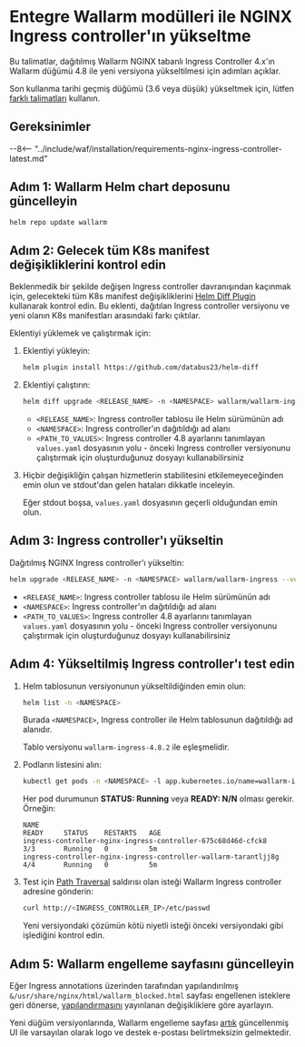 [nginx-process-time-limit-docs]:    ../admin-en/configure-parameters-en.md#wallarm_process_time_limit
[nginx-process-time-limit-block-docs]:  ../admin-en/configure-parameters-en.md#wallarm_process_time_limit_block
[overlimit-res-rule-docs]:           ../user-guides/rules/configure-overlimit-res-detection.md
[graylist-docs]:                     ../user-guides/ip-lists/graylist.md
[ip-list-docs]:                     ../user-guides/ip-lists/overview.md
[waf-mode-instr]:                   ../admin-en/configure-wallarm-mode.md

# Entegre Wallarm modülleri ile NGINX Ingress controller'ın yükseltme

Bu talimatlar, dağıtılmış Wallarm NGINX tabanlı Ingress Controller 4.x'ın Wallarm düğümü 4.8 ile yeni versiyona yükseltilmesi için adımları açıklar.

Son kullanma tarihi geçmiş düğümü (3.6 veya düşük) yükseltmek için, lütfen [farklı talimatları](older-versions/ingress-controller.md) kullanın.

## Gereksinimler

--8<-- "../include/waf/installation/requirements-nginx-ingress-controller-latest.md"

## Adım 1: Wallarm Helm chart deposunu güncelleyin

```bash
helm repo update wallarm
```

## Adım 2: Gelecek tüm K8s manifest değişikliklerini kontrol edin

Beklenmedik bir şekilde değişen Ingress controller davranışından kaçınmak için, gelecekteki tüm K8s manifest değişikliklerini [Helm Diff Plugin](https://github.com/databus23/helm-diff) kullanarak kontrol edin. Bu eklenti, dağıtılan Ingress controller versiyonu ve yeni olanın K8s manifestları arasındaki farkı çıktılar.

Eklentiyi yüklemek ve çalıştırmak için:

1. Eklentiyi yükleyin:

    ```bash
    helm plugin install https://github.com/databus23/helm-diff
    ```
2. Eklentiyi çalıştırın:

    ```bash
    helm diff upgrade <RELEASE_NAME> -n <NAMESPACE> wallarm/wallarm-ingress --version 4.8.2 -f <PATH_TO_VALUES>
    ```

    * `<RELEASE_NAME>`: Ingress controller tablosu ile Helm sürümünün adı
    * `<NAMESPACE>`: Ingress controller'ın dağıtıldığı ad alanı
    * `<PATH_TO_VALUES>`: Ingress controller 4.8 ayarlarını tanımlayan `values.yaml` dosyasının yolu - önceki Ingress controller versiyonunu çalıştırmak için oluşturduğunuz dosyayı kullanabilirsiniz
3. Hiçbir değişikliğin çalışan hizmetlerin stabilitesini etkilemeyeceğinden emin olun ve stdout'dan gelen hataları dikkatle inceleyin.

    Eğer stdout boşsa, `values.yaml` dosyasının geçerli olduğundan emin olun.

## Adım 3: Ingress controller'ı yükseltin

Dağıtılmış NGINX Ingress controller'ı yükseltin:

``` bash
helm upgrade <RELEASE_NAME> -n <NAMESPACE> wallarm/wallarm-ingress --version 4.8.2 -f <PATH_TO_VALUES>
```

* `<RELEASE_NAME>`: Ingress controller tablosu ile Helm sürümünün adı
* `<NAMESPACE>`: Ingress controller'ın dağıtıldığı ad alanı
* `<PATH_TO_VALUES>`: Ingress controller 4.8 ayarlarını tanımlayan `values.yaml` dosyasının yolu - önceki Ingress controller versiyonunu çalıştırmak için oluşturduğunuz dosyayı kullanabilirsiniz

## Adım 4: Yükseltilmiş Ingress controller'ı test edin

1. Helm tablosunun versiyonunun yükseltildiğinden emin olun:

    ```bash
    helm list -n <NAMESPACE>
    ```

    Burada `<NAMESPACE>`, Ingress controller ile Helm tablosunun dağıtıldığı ad alanıdır.

    Tablo versiyonu `wallarm-ingress-4.8.2` ile eşleşmelidir.
1. Podların listesini alın:
    
    ``` bash
    kubectl get pods -n <NAMESPACE> -l app.kubernetes.io/name=wallarm-ingress
    ```

    Her pod durumunun **STATUS: Running** veya **READY: N/N** olması gerekir. Örneğin:

    ```
    NAME                                                              READY     STATUS    RESTARTS   AGE
    ingress-controller-nginx-ingress-controller-675c68d46d-cfck8      3/3       Running   0          5m
    ingress-controller-nginx-ingress-controller-wallarm-tarantljj8g   4/4       Running   0          5m
    ```

1. Test için [Path Traversal](../attacks-vulns-list.md#path-traversal) saldırısı olan isteği Wallarm Ingress controller adresine gönderin:

    ```bash
    curl http://<INGRESS_CONTROLLER_IP>/etc/passwd
    ```

    Yeni versiyondaki çözümün kötü niyetli isteği önceki versiyondaki gibi işlediğini kontrol edin.

## Adım 5: Wallarm engelleme sayfasını güncelleyin

Eğer Ingress annotations üzerinden tarafından yapılandırılmış `&/usr/share/nginx/html/wallarm_blocked.html` sayfası engellenen isteklere geri dönerse, [yapılandırmasını](../admin-en/configuration-guides/configure-block-page-and-code.md#customizing-sample-blocking-page) yayınlanan değişikliklere göre ayarlayın.

Yeni düğüm versiyonlarında, Wallarm engelleme sayfası [artık](what-is-new.md#new-blocking-page) güncellenmiş UI ile varsayılan olarak logo ve destek e-postası belirtmeksizin gelmektedir.